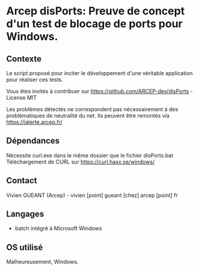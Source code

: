# Arcep disPorts: Preuve de concept d'un test de blocage de ports pour Windows.

## Contexte

Le script proposé pour inciter le développement d'une véritable application pour réaliser ces tests.

Vous êtes invités à contribuer sur https://github.com/ARCEP-dev/disPorts - License MIT

Les problèmes détectés ne correspondent pas nécessairement à des problématiques de neutralité du net.
Ils peuvent être remontés via https://jalerte.arcep.fr/

## Dépendances

Nécessite curl.exe dans le même dossier que le fichier disPorts.bat
Téléchargement de CURL sur https://curl.haxx.se/windows/

## Contact

Vivien GUEANT (Arcep) - vivien [point] gueant [chez] arcep [point] fr

## Langages

- batch intégré à Microsoft Windows

## OS utilisé

Malheureusement, Windows.
